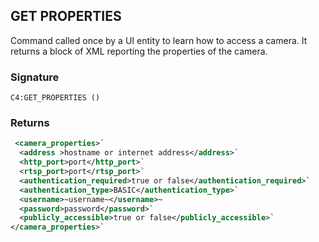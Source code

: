 ## GET PROPERTIES

Command called once by a UI entity to learn how to access a camera. It returns a block of XML reporting the properties of the camera.


### Signature

`C4:GET_PROPERTIES ()`


### Returns

```xml
 <camera_properties>`
  <address >hostname or internet address</address>`
  <http_port>port</http_port>`
  <rtsp_port>port</rtsp_port>`
  <authentication_required>true or false</authentication_required>`
  <authentication_type>BASIC</authentication_type>`
  <username>~username~</username>~
  <password>password</password>`
  <publicly_accessible>true or false</publicly_accessible>`
</camera_properties>`
```
